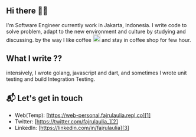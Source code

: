 ## Hi there 👋🏻

I'm Software Engineer currently work in Jakarta, Indonesia. I write code to solve problem, adapt to the new environment and culture by studying and discussing. by the way I like coffee <img class="emoji" alt="coffee" height="20" width="20" src="https://github.githubassets.com/images/icons/emoji/unicode/2615.png"> and stay in coffee shop for few hour.

## What I write ??
intensively, I wrote golang, javascript and dart, and sometimes I wrote unit testing and build Integration Testing.

## 📬 Let's get in touch
- Web(Temp): [https://web-personal.fajrulaulia.repl.co][1]
- Twitter: [https://twitter.com/fajrulaulia_][2]
- LinkedIn: [https://linkedin.com/in/fajrulaulia][3]

[1]: https://web-personal.fajrulaulia.repl.co
[2]: https://twitter.com/fajrulaulia_
[3]: https://linkedin.com/in/fajrulaulia
